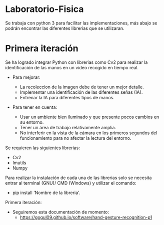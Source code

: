 # Laboratorio-Fisica
Se trabaja con python 3 para facilitar las implementaciones, más abajo se podrán encontrar las diferentes librerias que se utilizaran.

# Primera iteración
Se ha logrado integrar Python con librerias como Cv2 para realizar la identificación de las manos en un video recogido en tiempo real.
 * Para mejorar:
    - La recoleccion de la imagen debe de tener un mejor detalle.
    - Implementar una identificación de las diferentes señas (IA).
    - Entrenar la IA para diferentes tipos de manos.

* Para tener en cuenta:
    - Usar un ambiente bien iluminado y que presente pocos cambios en su entorno.
    - Tener un área de trabajo relativamente amplia.
    - No interferir en la vista de la cámara en los primeros segundos del funcionamiento para no afectar la lectura del entorno.

Se requieren las siguientes librerias:
- Cv2
- Imutils
- Numpy

Para realizar la instalación de cada una de las librerias solo se necesita entrar
al terminal (GNU)/ CMD (Windows) y utilizar el comando:
* pip install 'Nombre de la libreria'.

Primera iteración:
* Seguiremos esta documentación de momento:
    - https://gogul09.github.io/software/hand-gesture-recognition-p1
